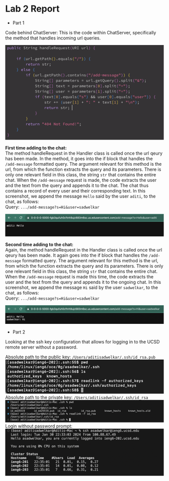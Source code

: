 # Lab 2 Report

* Part 1  

Code behind ChatServer:
This is the code within ChatServer, specifically the method that handles incoming url queries.  

![Image](chatserver.png) 

**First time adding to the chat:**  
The method handleRequest in the Handler class is called once the url qeury has been made. In the method, it goes into the if block that handles the `/add-message` formatted query. The argument relevant for this method is the url, from which the function extracts the query and its parameters. There is only one relevant field in this class, the string `str` that contains the entire chat. When the `/add-message` request is made, the code extracts the user and the text from the query and appends it to the chat. The chat thus contains a record of every user and their corresponding text. In this screenshot, we append the message `Hello` said by the user `aditi`, to the chat, as follows:  
Query: `.../add-message?s=Hi&user=sadwelkar`  

![Image](sc1.png)  

**Second time adding to the chat:**  
Again, the method handleRequest in the Handler class is called once the url qeury has been made. It again goes into the if block that handles the `/add-message` formatted query. The argument relevant for this method is the url, from which the function extracts the query and its parameters. There is only one relevant field in this class, the string `str` that contains the entire chat. When the `/add-message` request is made this time, the code extracts the user and the text from the query and appends it to the ongoing chat. In this screenshot, we append the message `Hi` said by the user `sadwelkar`, to the chat, as follows:  
Query: `.../add-message?s=Hi&user=sadwelkar`  

![Image](sc2.png)  

* Part 2  

Looking at the ssh key configuration that allows for logging in to the UCSD remote server without a password.

Absolute path to the public key: `/Users/aditisadwelkar/.ssh/id_rsa.pub`  
![Image](public-key.png)  
Absolute path to the private key: `/Users/aditisadwelkar/.ssh/id_rsa`  
![Image](private-key.png)  
Login without password prompt:  
![Image](ssh-login.png)  

